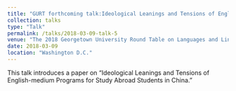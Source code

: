 ```yaml
---
title: "GURT forthcoming talk:Ideological Leanings and Tensions of English-medium Programs for Study Abroad Students in China"
collection: talks
type: "Talk"
permalink: /talks/2018-03-09-talk-5
venue: "The 2018 Georgetown University Round Table on Languages and Linguistics (GURT): Approaches to Discourse"
date: 2018-03-09
location: "Washington D.C."
---
```


This talk introduces a paper on “Ideological Leanings and Tensions of English-medium Programs for Study Abroad Students in China.”
